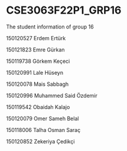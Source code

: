 # CSE3063F22P1_GRP16

The student information of group 16

150120527 Erdem Ertürk

150121823 Emre Gürkan

150119738 Görkem Keçeci 

150120991 Lale Hüseyn 

150120078 Mais Sabbagh 

150120996 Muhammed Said Özdemir 

150119542 Obaidah Kalajo 

150120079 Omer Sameh Belal 

150118006 Talha Osman Saraç 

150120852 Zekeriya Çedikçi 

